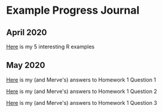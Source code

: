 # Example Progress Journal
## April 2020
[Here](example_homework_0.html) is my 5 interesting R examples

## May 2020
[Here](https://htmlpreview.github.io/?https://github.com/ETM-58D/spring20-nsbdeniz/blob/master/HW1Q1-Nasibe-Merve.html) is my (and Merve's) answers to Homework 1 Question 1

[Here](https://htmlpreview.github.io/?https://github.com/ETM-58D/spring20-nsbdeniz/blob/master/HW2-Question2.html) is my (and Merve's) answers to Homework 1 Question 2

[Here](https://htmlpreview.github.io/?https://github.com/ETM-58D/spring20-nsbdeniz/blob/master/HW1Q3-Nasibe-Merve.html) is my (and Merve's) answers to Homework 1 Question 3
